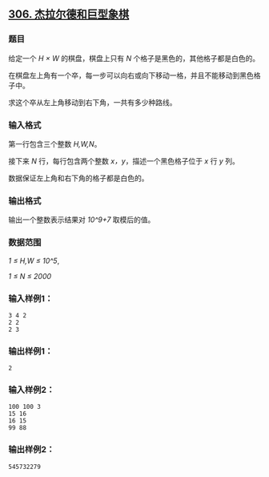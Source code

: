 ## [306. 杰拉尔德和巨型象棋](https://www.acwing.com/problem/content/308/)

### 题目

给定一个 *H × W* 的棋盘，棋盘上只有 *N* 个格子是黑色的，其他格子都是白色的。

在棋盘左上角有一个卒，每一步可以向右或向下移动一格，并且不能移动到黑色格子中。

求这个卒从左上角移动到右下角，一共有多少种路线。

### 输入格式

第一行包含三个整数 *H,W,N*。

接下来 *N* 行，每行包含两个整数 *x，y*，描述一个黑色格子位于 *x* 行 *y* 列。

数据保证左上角和右下角的格子都是白色的。

### 输出格式

输出一个整数表示结果对 *10^9+7* 取模后的值。

### 数据范围

*1 ≤ H,W ≤ 10^5*,

*1 ≤ N ≤ 2000*

### 输入样例1：

```
3 4 2
2 2
2 3
```

### 输出样例1：

```
2
```

### 输入样例2：

```
100 100 3
15 16
16 15
99 88
```

### 输出样例2：

```
545732279
```
